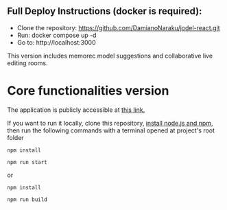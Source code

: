 ## Full Deploy Instructions (docker is required):
  - Clone the repository: https://github.com/DamianoNaraku/jodel-react.git
  - Run: docker compose up -d
  - Go to: http://localhost:3000

This version includes memorec model suggestions and collaborative live editing rooms.


# Core functionalities version
The application is publicly accessible at [this link.](https://damianonaraku.github.io/jodel-react/build/)

If you want to run it locally, clone this repository, [install node.js and npm](https://nodejs.org/it/download), then run the following commands with a terminal opened at project's root folder

`npm install`

`npm run start`

or

`npm install`

`npm run build`
